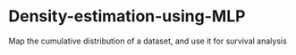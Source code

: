 # Density-estimation-using-MLP
Map the cumulative distribution of a dataset, and use it for survival analysis
